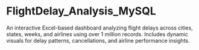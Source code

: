 # FlightDelay_Analysis_MySQL
An interactive Excel-based dashboard analyzing flight delays across cities, states, weeks, and airlines using over 1 million records. Includes dynamic visuals for delay patterns, cancellations, and airline performance insights.

